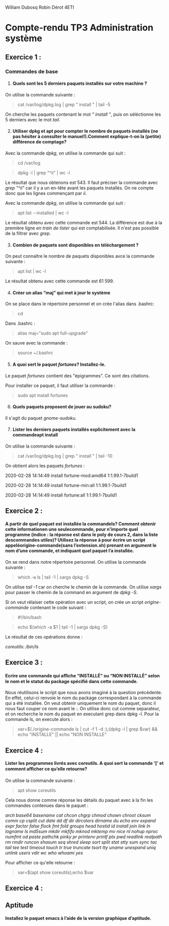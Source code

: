 William Dubosq
Robin Dérot
4ETI

 # Compte-rendu TP3 Administration système

## Exercice 1 :
### Commandes de base

1. #### Quels sont les 5 derniers paquets installés sur votre machine ?

  On utilise la commande suivante :
  > cat /var/log/dpkg.log | grep " install " | tail -5
	
  On cherche les paquets contenant le mot *" install "*, puis on séléctionne les 5 derniers avec le mot *tail*.

2. #### Utiliser dpkg et apt pour compter le nombre de paquets installés (ne pas hésiter à consulter le manuel!).Comment explique-t-on la (petite) différence de comptage?

  Avec la commande *dpkg*, on utilise la commande qui suit :
  > cd /var/log
  
  > dpkg -l | grep "^ii" | wc -l
  
  Le résultat que nous obtenons est 543. Il faut préciser la commande avec *grep "^ii"* car il y a un en-tête avant les paquets installés. On ne compte donc que les lignes commençant par *ii*.
  
  Avec la commande *dpkg*, on utilise la commande qui suit :
  > apt list --installed | wc -l
  
  Le résultat obtenu avec cette commande est 544. La différence est due à la première ligne *en train de lister* qui est comptabilisée. Il n'est pas possible de la filtrer avec *grep*.
  
3. #### Combien de paquets sont disponibles en téléchargement ?
  
  On peut connaître le nombre de paquets disponibles avce la commande suivante :
  > apt list | wc -l
  
  Le résultat obtenu avec cette commande est 61 599.
  
4. #### Créer un alias “maj” qui met à jour le système

  On se place dans le répertoire personnel et on crée l'alias dans .bashrc:
  > cd
  
  Dans .bashrc :
  > alias maj="sudo apt full-upgrade"
  
  On sauve avec la commande :
  > source ~/.bashrc


5. #### A quoi sert le paquet *fortunes*? Installez-le.

  Le paquet *fortunes* contient des "épigrammes". Ce sont des citations.
  
  Pour installer ce paquet, il faut utiliser la commande :
  > sudo apt install fortunes
  
6. #### Quels paquets proposent de jouer au sudoku?

  Il s'agit du paquet *gnome-sudoku*.

7. #### Lister les derniers paquets installés explicitement avec la commandeapt install

  On utilise la commande suivante :
  > cat /var/log/dpkg.log | grep " install " | tail -10
  
  On obtient alors les paquets *fortunes* :
  
  2020-02-28 14:14:49 install fortune-mod:amd64 <aucune> 1:1.99.1-7build1
 
  2020-02-28 14:14:49 install fortune-min:all <aucune> 1:1.99.1-7build1
 
  2020-02-28 14:14:49 install fortune:all <aucune> 1:1.99.1-7build1

## Exercice 2 :
#### A partir de quel paquet est installée la commandels? Comment obtenir cette informationen une seulecommande, pour n’importe quel programme (indice : la réponse est dans le poly de cours 2, dans la liste descommandes utiles)? Utilisez la réponse à pour écrire un script appeléorigine-commande(sans l’extension.sh) prenant en argument le nom d’une commande, et indiquant quel paquet l’a installée.
  
  On se rend dans notre répertoire personnel. On utilise la commande suivante :
  
  > which -a ls | tail -1 | xargs dpkg -S
  
  On utilise *tail -1* car on cherche le chemin de la commande. On utilise *xargs* pour passer le chemin de la command en argument de *dpkg -S*.
  
  Si on veut rélaiser cette opération avec un script, on crée un script *origine-commande* contenant le code suivant :
  > #!/bin/bash
  
  > echo $(which -a $1 | tail -1 | xargs dpkg -S)
  
  Le résultat de ces opérations donne :
  
  *coreutils: /bin/ls*
  

## Exercice 3 :  
#### Ecrire une commande qui aﬀiche “INSTALLÉ” ou “NON INSTALLÉ” selon le nom et le statut du package spécifié dans cette commande.

  Nous réutilisons le script que nous avons imaginé à la question précédente. En effet, celui-ci renvoie le nom du package correspondant à la commande qui a été installée. On veut obtenir uniquement le nom du paquet, donc il nous faut couper ce nom avant le *:*.
  On utilise donc cut comme separateur, et on recherche le nom du paquet en executant grep dans dpkg -l.
  Pour la commande ls, on execute alors : 
  > var=$(./origine-commande ls | cut -f 1 -d :);(dpkg -l | grep $var) && echo "INSTALLE" || echo "NON INSTALLE"
  
  
## Exercice 4 :  
#### Lister les programmes livrés avec coreutils. A quoi sert la commande '\[' et comment aﬀicher ce qu’elle retourne?

  On utilise la commande suivante :
  > apt show coreutils
  
  Cela nous donne comme réponse les détails du paquet avec à la fin les commandes contenues dans le paquet :

  *arch base64 basename cat chcon chgrp chmod chown chroot cksum comm cp csplit cut date dd df dir dircolors dirname du echo env expand expr factor false flock fmt fold groups head hostid id install join link ln logname ls md5sum mkdir mkfifo mknod mktemp mv nice nl nohup nproc numfmt od paste pathchk pinky pr printenv printf ptx pwd readlink realpath rm rmdir runcon shasum seq shred sleep sort split stat stty sum sync tac tail tee test timeout touch tr true truncate tsort tty uname unexpand uniq unlink users vdir wc who whoami yes*

  Pour afficher ce qu'elle retourne :
  
  > var=$(apt show coreutils);echo $var

## Exercice 4 :
## Aptitude
#### Installez le paquet emacs à l’aide de la version graphique d’aptitude.

  




